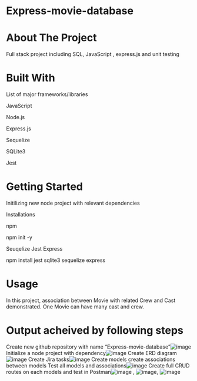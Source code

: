 # Express-movie-database
# About The Project
Full stack project including SQL, JavaScript , express.js and unit testing
# Built With
List of major frameworks/libraries

JavaScript 

Node.js

Express.js

Sequelize

SQLite3 

Jest

# Getting Started
Initilizing new node project with relevant dependencies

Installations

npm 

npm init -y

Seuqelize Jest Express

npm install jest sqlite3 sequelize express

# Usage
In this project, association between Movie with related Crew and Cast demonstrated. One Movie can have many cast and crew.
# Output acheived by following steps
Create new github repository with name “Express-movie-database”![image](https://user-images.githubusercontent.com/94479442/145637122-74c3a3a8-50b0-49b7-a268-62645923f32b.png)
Initialize a node project with dependency![image](https://user-images.githubusercontent.com/94479442/145637515-4f53b4e7-87aa-4a34-a4ff-373e38056841.png)
Create ERD diagram![image](https://user-images.githubusercontent.com/94479442/145637642-c2ff84d6-d5f9-4955-99f1-083ce7c9e011.png)
Create Jira tasks![image](https://user-images.githubusercontent.com/94479442/145637987-4697265d-5a2f-406f-8f88-d402a75911e1.png)
Create models
create associations between models
Test all models and associations![image](https://user-images.githubusercontent.com/94479442/145637831-ca7059d0-cd7c-413b-97a3-ca361c01ec5d.png)
Create full CRUD routes on each models and test in Postman![image](https://user-images.githubusercontent.com/94479442/145638522-edd260b3-11e2-4382-b5b6-3795eb6db764.png) , ![image](https://user-images.githubusercontent.com/94479442/145638608-50e49c22-b7c3-49de-a258-894bfd287bdf.png), ![image](https://user-images.githubusercontent.com/94479442/145638959-dfb36334-09c3-4f51-be0f-172735b8727a.png)







